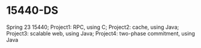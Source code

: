 # 15440-DS
Spring 23 15440; 
Project1: RPC, using C; 
Project2: cache, using Java; 
Project3: scalable web, using Java; 
Project4: two-phase commitment, using Java
